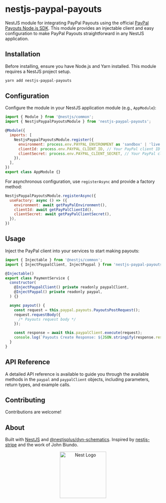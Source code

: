 
# nestjs-paypal-payouts

NestJS module for integrating PayPal Payouts using the official [PayPal Payouts Node.js SDK](https://github.com/paypal/Payouts-NodeJS-SDK). This module provides an injectable client and easy configuration to make PayPal Payouts straightforward in any NestJS application.

## Installation

Before installing, ensure you have Node.js and Yarn installed. This module requires a NestJS project setup.

```bash
yarn add nestjs-paypal-payouts
```

## Configuration

Configure the module in your NestJS application module (e.g., `AppModule`):

```js
import { Module } from '@nestjs/common';
import { NestjsPaypalPayoutsModule } from 'nestjs-paypal-payouts';

@Module({
  imports: [
    NestjsPaypalPayoutsModule.register({
      environment: process.env.PAYPAL_ENVIRONMENT as 'sandbox' | 'live', // Choose 'sandbox' for testing and 'live' for production
      clientId: process.env.PAYPAL_CLIENT_ID, // Your PayPal client ID
      clientSecret: process.env.PAYPAL_CLIENT_SECRET, // Your PayPal client secret
    }),
  ],
})
export class AppModule {}
```

For asynchronous configuration, use `registerAsync` and provide a factory method:

```js
NestjsPaypalPayoutsModule.registerAsync({
  useFactory: async () => ({
    environment: await getPayPalEnvironment(),
    clientId: await getPayPalClientId(),
    clientSecret: await getPayPalClientSecret(),
  }),
})
```

## Usage

Inject the PayPal client into your services to start making payouts:

```js
import { Injectable } from '@nestjs/common';
import { InjectPaypalClient, InjectPaypal } from 'nestjs-paypal-payouts';

@Injectable()
export class PaymentService {
  constructor(
    @InjectPaypalClient() private readonly paypalClient,
    @InjectPaypal() private readonly paypal,
  ) {}

  async payout() {
    const request = this.paypal.payouts.PayoutsPostRequest();
    request.requestBody({
      /* Payouts request body */
    });

    const response = await this.paypalClient.execute(request);
    console.log(`Payouts Create Response: ${JSON.stringify(response.result)}`);
  }
}
```


## API Reference

A detailed API reference is available to guide you through the available methods in the `paypal` and `paypalClient` objects, including parameters, return types, and example calls.

## Contributing

Contributions are welcome!


## About

Built with [NestJS](https://nestjs.com) and [@nestjsplus/dyn-schematics](https://github.com/nestjsplus/dyn-schematics). Inspired by [nestjs-stripe](https://github.com/dhaspden/nestjs-stripe) and the work of John Biundo.

<div align="center">
  <img src="https://nestjs.com/img/logo_text.svg" width="150" alt="Nest Logo" />
</div>
